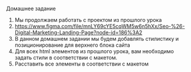 Домашнее задание

1.	Мы продолжаем работать с проектом из прошлого урока 
2.	https://www.figma.com/file/mnLY69cYE5cqWM5w6n5hXx/Seo-%26-Digital-Marketing-Landing-Page?node-id=186%3A2 
3.	В данном домашнем задании мы будем добавлять стилистику и позиционирование для верхнего блока сайта
4.	Для всех html элементов из прошлого урока, вам необходимо задать стили в соответствии с макетом. 
5.	Расставить все элементы в соответствии с макетом
